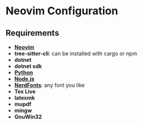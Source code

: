 # Neovim Configuration
## Requirements

- [**Neovim**](https://neovim.io)
- **tree-sitter-cli**: can be installed with cargo or npm 
- **dotnet**
- **dotnet sdk**
- [**Python**](https://www.python.org)
- [**Node.js**](https://nodejs.org)
- [**NerdFonts**](https://www.nerdfonts.com): any font you like
- **Tex Live**
- **latexmk**
- **mupdf**
- **mingw**
- **GnuWin32**
